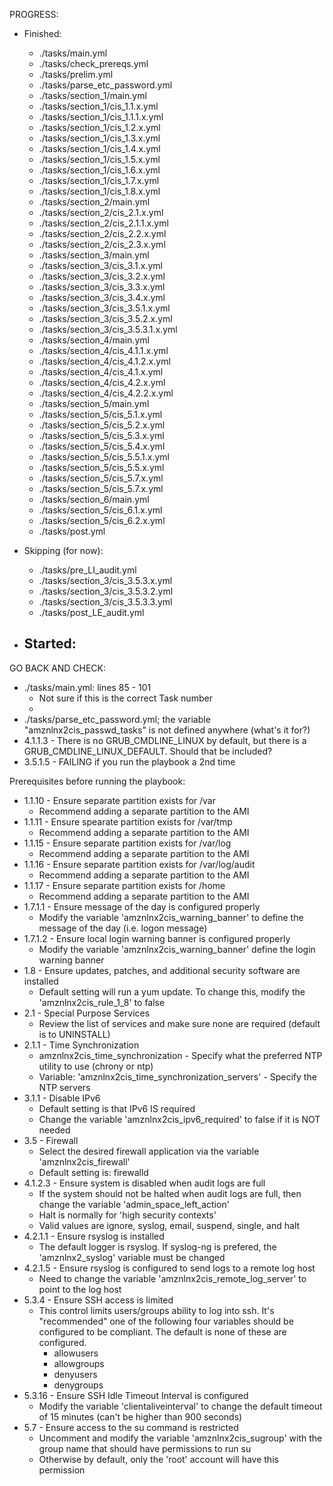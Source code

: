PROGRESS:
* Finished:
  - ./tasks/main.yml
  - ./tasks/check_prereqs.yml
  - ./tasks/prelim.yml
  - ./tasks/parse_etc_password.yml
  - ./tasks/section_1/main.yml
  - ./tasks/section_1/cis_1.1.x.yml
  - ./tasks/section_1/cis_1.1.1.x.yml
  - ./tasks/section_1/cis_1.2.x.yml
  - ./tasks/section_1/cis_1.3.x.yml
  - ./tasks/section_1/cis_1.4.x.yml
  - ./tasks/section_1/cis_1.5.x.yml
  - ./tasks/section_1/cis_1.6.x.yml
  - ./tasks/section_1/cis_1.7.x.yml
  - ./tasks/section_1/cis_1.8.x.yml
  - ./tasks/section_2/main.yml
  - ./tasks/section_2/cis_2.1.x.yml
  - ./tasks/section_2/cis_2.1.1.x.yml
  - ./tasks/section_2/cis_2.2.x.yml
  - ./tasks/section_2/cis_2.3.x.yml
  - ./tasks/section_3/main.yml
  - ./tasks/section_3/cis_3.1.x.yml
  - ./tasks/section_3/cis_3.2.x.yml
  - ./tasks/section_3/cis_3.3.x.yml
  - ./tasks/section_3/cis_3.4.x.yml
  - ./tasks/section_3/cis_3.5.1.x.yml
  - ./tasks/section_3/cis_3.5.2.x.yml
  - ./tasks/section_3/cis_3.5.3.1.x.yml
  - ./tasks/section_4/main.yml
  - ./tasks/section_4/cis_4.1.1.x.yml
  - ./tasks/section_4/cis_4.1.2.x.yml
  - ./tasks/section_4/cis_4.1.x.yml
  - ./tasks/section_4/cis_4.2.x.yml
  - ./tasks/section_4/cis_4.2.2.x.yml
  - ./tasks/section_5/main.yml
  - ./tasks/section_5/cis_5.1.x.yml
  - ./tasks/section_5/cis_5.2.x.yml
  - ./tasks/section_5/cis_5.3.x.yml
  - ./tasks/section_5/cis_5.4.x.yml
  - ./tasks/section_5/cis_5.5.1.x.yml
  - ./tasks/section_5/cis_5.5.x.yml
  - ./tasks/section_5/cis_5.7.x.yml
  - ./tasks/section_5/cis_5.7.x.yml
  - ./tasks/section_6/main.yml
  - ./tasks/section_5/cis_6.1.x.yml
  - ./tasks/section_5/cis_6.2.x.yml
  - ./tasks/post.yml

* Skipping (for now):
  - ./tasks/pre_LI_audit.yml
  - ./tasks/section_3/cis_3.5.3.x.yml
  - ./tasks/section_3/cis_3.5.3.2.yml
  - ./tasks/section_3/cis_3.5.3.3.yml
  - ./tasks/post_LE_audit.yml

* Started:
  -

GO BACK AND CHECK:
* ./tasks/main.yml: lines 85 - 101
  - Not sure if this is the correct Task number
  -
* ./tasks/parse_etc_password.yml; the variable "amznlnx2cis_passwd_tasks" is not defined anywhere (what's it for?)
* 4.1.1.3 - There is no GRUB_CMDLINE_LINUX by default, but there is a GRUB_CMDLINE_LINUX_DEFAULT.  Should that be included?
* 3.5.1.5 - FAILING if you run the playbook a 2nd time

Prerequisites before running the playbook:
* 1.1.10 - Ensure separate partition exists for /var
  - Recommend adding a separate partition to the AMI
* 1.1.11 - Ensure spearate partition exists for /var/tmp
  - Recommend adding a separate partition to the AMI
* 1.1.15 - Ensure separate partition exists for /var/log
  - Recommend adding a separate partition to the AMI
* 1.1.16 - Ensure separate partition exists for /var/log/audit
  - Recommend adding a separate partition to the AMI
* 1.1.17 - Ensure separate partition exists for /home
  - Recommend adding a separate partition to the AMI
* 1.7.1.1 - Ensure message of the day is configured properly
  - Modify the variable 'amznlnx2cis_warning_banner' to define the message of the day (i.e. logon message)
* 1.7.1.2 - Ensure local login warning banner is configured properly
  - Modify the variable 'amznlnx2cis_warning_banner' define the login warning banner
* 1.8 - Ensure updates, patches, and additional security software are installed
  - Default setting will run a yum update. To change this, modify the 'amznlnx2cis_rule_1_8' to false
* 2.1 - Special Purpose Services
  - Review the list of services and make sure none are required (default is to UNINSTALL)
* 2.1.1 - Time Synchronization
  - amznlnx2cis_time_synchronization - Specify what the preferred NTP utility to use (chrony or ntp)
  - Variable: 'amznlnx2cis_time_synchronization_servers' - Specify the NTP servers
* 3.1.1 - Disable IPv6
  - Default setting is that IPv6 IS required
  - Change the variable 'amznlnx2cis_ipv6_required' to false if it is NOT needed
* 3.5 - Firewall
  - Select the desired firewall application via the variable 'amznlnx2cis_firewall'
  - Default setting is: firewalld
* 4.1.2.3 - Ensure system is disabled when audit logs are full
  - If the system should not be halted when audit logs are full, then change the variable 'admin_space_left_action'
  - Halt is normally for 'high security contexts'
  - Valid values are ignore, syslog, email, suspend, single, and halt
* 4.2.1.1 - Ensure rsyslog is installed
  - The default logger is rsyslog.  If syslog-ng is prefered, the 'amznlnx2_syslog' variable must be changed
* 4.2.1.5 - Ensure rsyslog is configured to send logs to a remote log host
  - Need to change the variable 'amznlnx2cis_remote_log_server' to point to the log host
* 5.3.4 - Ensure SSH access is limited
  - This control limits users/groups ability to log into ssh.  It's "recommended" one of the following four variables should be configured to be compliant.  The default is none of these are configured.
    - allowusers
    - allowgroups
    - denyusers
    - denygroups
* 5.3.16 - Ensure SSH Idle Timeout Interval is configured
  - Modify the variable 'clientaliveinterval' to change the default timeout of 15 minutes (can't be higher than 900 seconds)
* 5.7 - Ensure access to the su command is restricted
  - Uncomment and modify the variable 'amznlnx2cis_sugroup' with the group name that should have permissions to run su
  - Otherwise by default, only the 'root' account will have this permission
